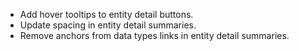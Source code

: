 - Add hover tooltips to entity detail buttons.
- Update spacing in entity detail summaries.
- Remove anchors from data types links in entity detail summaries.